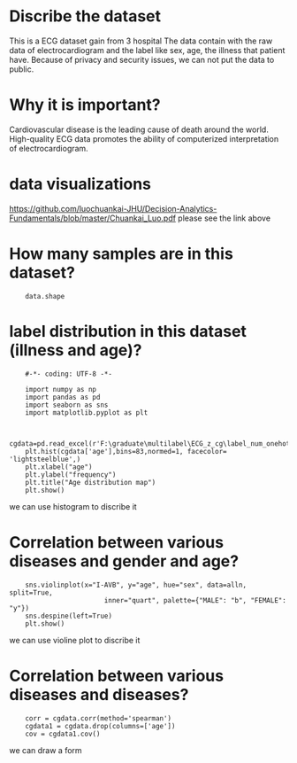 # Discribe the dataset
This is a ECG dataset gain from 3 hospital
The data contain with the raw data of electrocardiogram and the label like sex, age, the illness that patient have.
Because of privacy and security issues, we can not put the data to public.
# Why it is important?
Cardiovascular disease is the leading cause of death around the world. High-quality ECG data promotes the ability of computerized interpretation of electrocardiogram.
# data visualizations
https://github.com/luochuankai-JHU/Decision-Analytics-Fundamentals/blob/master/Chuankai_Luo.pdf
please see the link above
# How many samples are in this dataset?
		data.shape
		
# label distribution in this dataset (illness and age)?


		#-*- coding: UTF-8 -*-

		import numpy as np
		import pandas as pd 
		import seaborn as sns
		import matplotlib.pyplot as plt


		cgdata=pd.read_excel(r'F:\graduate\multilabel\ECG_z_cg\label_num_onehot.xlsx',sheet_name='Sheet2')
		plt.hist(cgdata['age'],bins=83,normed=1, facecolor= 'lightsteelblue',)
		plt.xlabel("age")
		plt.ylabel("frequency")
		plt.title("Age distribution map")
		plt.show()
we can use histogram to discribe it		
		
# Correlation between various diseases and gender and age?	

		sns.violinplot(x="I-AVB", y="age", hue="sex", data=alln, split=True,
							inner="quart", palette={"MALE": "b", "FEMALE": "y"}) 
		sns.despine(left=True)
		plt.show()
we can use violine plot to discribe it
# Correlation between various diseases and diseases?

		corr = cgdata.corr(method='spearman')  
		cgdata1 = cgdata.drop(columns=['age'])
		cov = cgdata1.cov() 
we can draw a form
